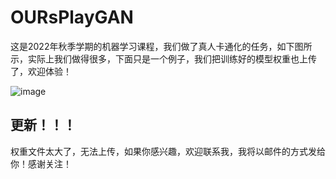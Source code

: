 # OURsPlayGAN
这是2022年秋季学期的机器学习课程，我们做了真人卡通化的任务，如下图所示，实际上我们做得很多，下面只是一个例子，我们把训练好的模型权重也上传了，欢迎体验！


![image](https://user-images.githubusercontent.com/67365509/200153955-ad77fe91-35f8-4675-b5f9-cfc7042b56b3.png)

## 更新！！！
权重文件太大了，无法上传，如果你感兴趣，欢迎联系我，我将以邮件的方式发给你！感谢关注！
